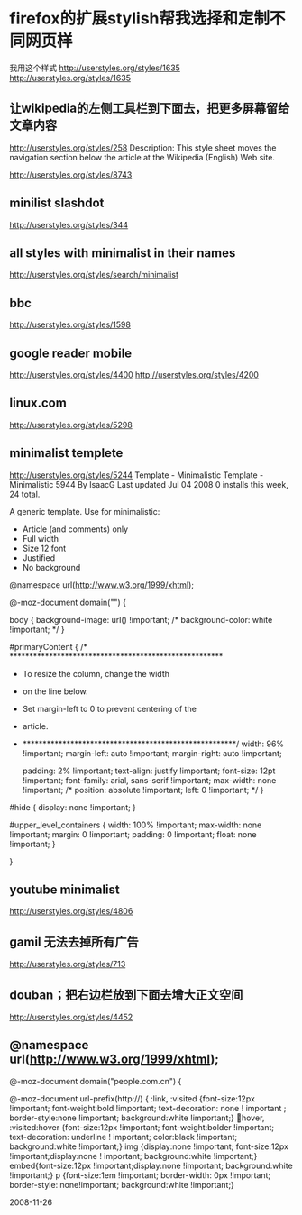 # firefox的扩展stylish帮我选择和定制不同网页样


我用这个样式
http://userstyles.org/styles/1635
http://userstyles.org/styles/1635

## 让wikipedia的左侧工具栏到下面去，把更多屏幕留给文章内容
http://userstyles.org/styles/258
Description:
This style sheet moves the navigation section below the article at the Wikipedia (English) Web site.

http://userstyles.org/styles/8743

## minilist slashdot
http://userstyles.org/styles/344

## all styles with minimalist in their names
http://userstyles.org/styles/search/minimalist


## bbc
http://userstyles.org/styles/1598
## google reader mobile
http://userstyles.org/styles/4400
http://userstyles.org/styles/4200

## linux.com
http://userstyles.org/styles/5298

## minimalist templete
http://userstyles.org/styles/5244
Template - Minimalistic
Template - Minimalistic
5944
By IsaacG
Last updated Jul 04 2008
0 installs this week, 24 total.

A generic template.
Use for minimalistic:
- Article (and comments) only
- Full width
- Size 12 font
- Justified
- No background


@namespace url(http://www.w3.org/1999/xhtml);

@-moz-document domain("") {

  body {
     background-image: url() !important;
  /*   background-color: white !important; */
  }

  #primaryContent
  {
/* ******************************************************
 * To resize the column, change the width 
 * on the line below.
 * Set margin-left to 0 to prevent centering of the 
 * article.
 * ******************************************************/
     width: 96% !important;
     margin-left: auto !important;
     margin-right: auto !important;

     padding: 2% !important;
     text-align: justify !important;
     font-size: 12pt !important;
     font-family: arial, sans-serif !important;
     max-width: none !important;
  /*
     position: absolute !important;
     left: 0 !important;
  */
  }

  #hide
    { display: none !important; }

  #upper_level_containers
  {
     width: 100% !important;
     max-width: none !important;
     margin: 0 !important;
     padding: 0 !important;
     float: none !important;
  }

}

## youtube minimalist
http://userstyles.org/styles/4806
## gamil 无法去掉所有广告
http://userstyles.org/styles/713
## douban；把右边栏放到下面去增大正文空间
http://userstyles.org/styles/4452
## @namespace url(http://www.w3.org/1999/xhtml);

@-moz-document domain("people.com.cn") {

@-moz-document url-prefix(http://) {
:link, :visited {font-size:12px !important; font-weight:bold !important; text-decoration: none ! important ; border-style:none !important; background:white !important;}
:link:hover, :visited:hover {font-size:12px !important; font-weight:bolder !important; text-decoration: underline ! important; color:black !important; background:white !important;}
img {display:none !important; font-size:12px !important;display:none ! important; background:white !important;}
embed{font-size:12px !important;display:none !important; background:white !important;}
p {font-size:1em !important; border-width: 0px !important; border-style: none!important; background:white !important;}



2008-11-26